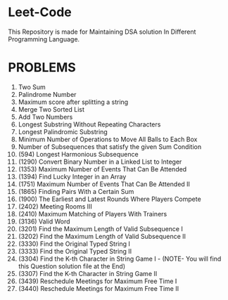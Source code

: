 # Leet-Code
This Repository is made for Maintaining DSA solution In Different Programming Language.

# PROBLEMS
1. Two Sum
2. Palindrome Number
3. Maximum score after splitting a string
4. Merge Two Sorted List
5. Add Two Numbers
6. Longest Substring Without Repeating Characters
7. Longest Palindromic Substring
8. Minimum Number of Operations to Move All Balls to Each Box
9. Number of Subsequences that satisfy the given Sum Condition
10. (594) Longest Harmonious Subsequence
11. (1290) Convert Binary Number in a Linked List to Integer
12. (1353) Maximum Number of Events That Can Be Attended
13. (1394) Find Lucky Integer in an Array
14. (1751) Maximum Number of Events That Can Be Attended II
15. (1865) Finding Pairs With a Certain Sum
16. (1900) The Earliest and Latest Rounds Where Players Compete
17. (2402) Meeting Rooms III
18. (2410) Maximum Matching of Players With Trainers
19. (3136) Valid Word
20. (3201) Find the Maximum Length of Valid Subsequence I
21. (3202) Find the Maximum Length of Valid Subsequence II
22. (3330) Find the Original Typed String I
23. (3333) Find the Original Typed String II
24. (3304) Find the K-th Character in String Game I - (NOTE- You will find this Question solution file at the End)
25. (3307) Find the K-th Character in String Game II
26. (3439) Reschedule Meetings for Maximum Free Time I
27. (3440) Reschedule Meetings for Maximum Free Time II



